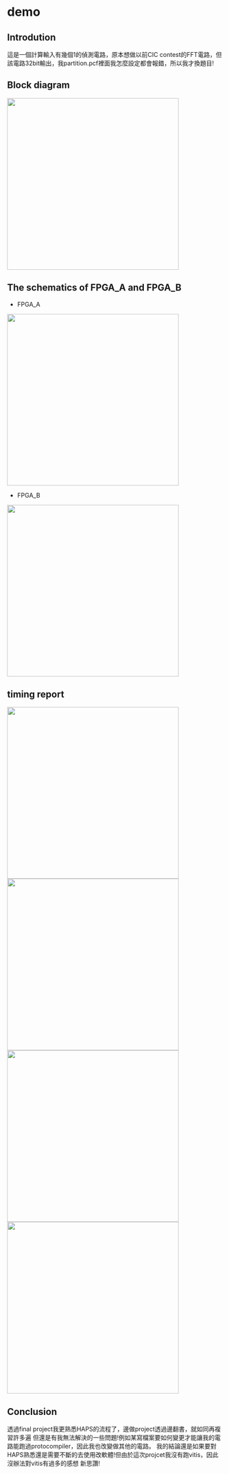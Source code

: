 # demo

## Introdution
這是一個計算輸入有幾個1的偵測電路，原本想做以前CIC contest的FFT電路，但該電路32bit輸出，我partition.pcf裡面我怎麼設定都會報錯，所以我才換題目!
## Block diagram

<img src="https://user-images.githubusercontent.com/117829285/233327992-0cf7e0bb-eaff-4c69-b135-84d6077f6a66.png" width="400">

## The schematics of FPGA_A and FPGA_B

- FPGA_A

<img src="https://user-images.githubusercontent.com/117829285/233331590-4f285acb-e6fb-4901-9136-f38459808058.png" width="400">

- FPGA_B

<img src="https://user-images.githubusercontent.com/117829285/233331958-fc7aaeb7-6025-44f4-907d-7d145ac3888c.png" width="400">

## timing report

<img src="https://user-images.githubusercontent.com/117829285/233599415-8f5fc844-7226-4f7c-b9ce-0f3eac25873b.png" width="400">

<img src="https://user-images.githubusercontent.com/117829285/233599601-1f8e6d49-f224-408e-ab95-1c8df639cf07.png" width="400">

<img src="https://user-images.githubusercontent.com/117829285/233599955-8c1d29f4-ccf3-4f9c-b354-25b35541178c.png" width="400">

<img src="https://user-images.githubusercontent.com/117829285/233600104-4d5fa337-8c4e-4a66-9f47-f66f99dff5fa.png" width="400">

## Conclusion

透過final project我更熟悉HAPS的流程了，邊做project透過邊翻書，就如同再複習許多遍
但還是有我無法解決的一些問題!例如某寫檔案要如何變更才能讓我的電路能跑過protocompiler，因此我也改變做其他的電路。
我的結論還是如果要對HAPS熟悉還是需要不斷的去使用改軟體!但由於這次projcet我沒有跑vitis，因此沒辦法對vitis有過多的感想
新思讚!

